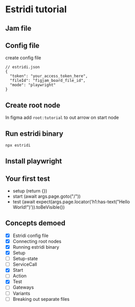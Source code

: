 # Estridi tutorial

## Jam file

## Config file
create config file
```json5
// estridi.json
{
  "token": "your_access_token_here",
  "fileId": "figjam_board_file_id",
  "mode": "playwright"
}
```

## Create root node
In figma add <code>root:tutorial</code> to out arrow on start node

## Run estridi binary
```bash
npx estridi
```

## Install playwright

## Your first test
- setup (return {})
- start (await args.page.goto("/"))
- test (await expect(args.page.locator('h1:has-text("Hello World!")')).toBeVisible())

## Concepts demoed
- [x] Estridi config file
- [x] Connecting root nodes
- [x] Running estridi binary
- [x] Setup
- [ ] Setup-state
- [ ] ServiceCall
- [x] Start
- [ ] Action
- [x] Test
- [ ] Gateways
- [ ] Variants
- [ ] Breaking out separate files
